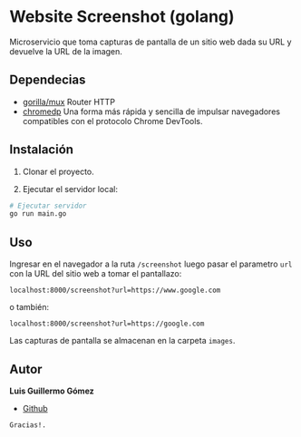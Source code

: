 # Website Screenshot (golang)

Microservicio que toma capturas de pantalla de un sitio web dada su URL y devuelve la URL de la imagen.

## Dependecias

- [gorilla/mux](https://github.com/gorilla/mux) Router HTTP
- [chromedp](https://github.com/chromedp/chromedp) Una forma más rápida y sencilla de impulsar navegadores compatibles con
el protocolo Chrome DevTools.

## Instalación

1. Clonar el proyecto.

4. Ejecutar el servidor local:
```bash
# Ejecutar servidor
go run main.go
```

## Uso

Ingresar en el navegador a la ruta `/screenshot` luego pasar el parametro `url` con la URL del sitio web a tomar el 
pantallazo: 

    localhost:8000/screenshot?url=https://www.google.com
o también:

    localhost:8000/screenshot?url=https://google.com

Las capturas de pantalla se almacenan en la carpeta `images`.

## Autor

**Luis Guillermo Gómez**  
- [Github](https://github.com/luisgomez29)

`Gracias!.`